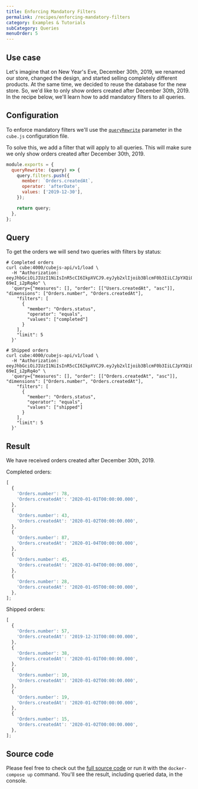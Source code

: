 ```yaml
---
title: Enforcing Mandatory Filters
permalink: /recipes/enforcing-mandatory-filters
category: Examples & Tutorials
subCategory: Queries
menuOrder: 5
---
```


## Use case

Let's imagine that on New Year's Eve, December 30th, 2019, we renamed our store,
changed the design, and started selling completely different products. At the
same time, we decided to reuse the database for the new store. So, we'd like to
only show orders created after December 30th, 2019. In the recipe below, we'll
learn how to add mandatory filters to all queries.

## Configuration

To enforce mandatory filters we'll use the
[`queryRewrite`](https://cube.dev/docs/security/context#using-query-rewrite)
parameter in the `cube.js` configuration file.

To solve this, we add a filter that will apply to all queries. This will make
sure we only show orders created after December 30th, 2019.

```javascript
module.exports = {
  queryRewrite: (query) => {
    query.filters.push({
      member: `Orders.createdAt`,
      operator: 'afterDate',
      values: ['2019-12-30'],
    });

    return query;
  },
};
```

## Query

To get the orders we will send two queries with filters by status:

```bash{outputLines: 1,3-13}
# Completed orders
curl cube:4000/cubejs-api/v1/load \
  -H "Authorization: eeyJhbGciOiJIUzI1NiIsInR5cCI6IkpXVCJ9.eyJyb2xlIjoib3BlcmF0b3IiLCJpYXQiOjE2Mjg3NDUwNDUsImV4cCI6MTgwMTU0NTA0NX0.VErb2t7Bc43ryRwaOiEgXuU5KiolCT-69eI_i2pRq4o" \
  'query={"measures": [], "order": [["Users.createdAt", "asc"]], "dimensions": ["Orders.number", "Orders.createdAt"],
    "filters": [
      {
        "member": "Orders.status",
        "operator": "equals",
        "values": ["completed"]
      }
    ],
    "limit": 5
  }'
```

```bash{outputLines: 1,3-13}
# Shipped orders
curl cube:4000/cubejs-api/v1/load \
  -H "Authorization: eeyJhbGciOiJIUzI1NiIsInR5cCI6IkpXVCJ9.eyJyb2xlIjoib3BlcmF0b3IiLCJpYXQiOjE2Mjg3NDUwNDUsImV4cCI6MTgwMTU0NTA0NX0.VErb2t7Bc43ryRwaOiEgXuU5KiolCT-69eI_i2pRq4o" \
  'query={"measures": [], "order": [["Orders.createdAt", "asc"]], "dimensions": ["Orders.number", "Orders.createdAt"],
    "filters": [
      {
        "member": "Orders.status",
        "operator": "equals",
        "values": ["shipped"]
      }
    ],
    "limit": 5
  }'
```

## Result

We have received orders created after December 30th, 2019.

Completed orders:

```javascript
[
  {
    'Orders.number': 78,
    'Orders.createdAt': '2020-01-01T00:00:00.000',
  },
  {
    'Orders.number': 43,
    'Orders.createdAt': '2020-01-02T00:00:00.000',
  },
  {
    'Orders.number': 87,
    'Orders.createdAt': '2020-01-04T00:00:00.000',
  },
  {
    'Orders.number': 45,
    'Orders.createdAt': '2020-01-04T00:00:00.000',
  },
  {
    'Orders.number': 28,
    'Orders.createdAt': '2020-01-05T00:00:00.000',
  },
];
```

Shipped orders:

```javascript
[
  {
    'Orders.number': 57,
    'Orders.createdAt': '2019-12-31T00:00:00.000',
  },
  {
    'Orders.number': 38,
    'Orders.createdAt': '2020-01-01T00:00:00.000',
  },
  {
    'Orders.number': 10,
    'Orders.createdAt': '2020-01-02T00:00:00.000',
  },
  {
    'Orders.number': 19,
    'Orders.createdAt': '2020-01-02T00:00:00.000',
  },
  {
    'Orders.number': 15,
    'Orders.createdAt': '2020-01-02T00:00:00.000',
  },
];
```

## Source code

Please feel free to check out the
[full source code](https://github.com/cube-js/cube.js/tree/master/examples/recipes/mandatory-filters)
or run it with the `docker-compose up` command. You'll see the result, including
queried data, in the console.
